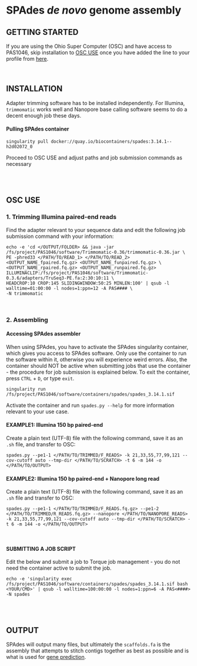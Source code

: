 # SPAdes *de novo* genome assembly

## GETTING STARTED 
If you are using the Ohio Super Computer (OSC) and have access to PAS1046, skip installation to [OSC USE](https://gitlab.com/xonq/tutorials/-/blob/master/assembly.md#osc-use) once you have added the line to your profile from [here](https://gitlab.com/xonq/tutorials/-/blob/master/annotationPipeline.md#getting-started).

<br />

## INSTALLATION
Adapter trimming software has to be installed independently. For Illumina, `trimmomatic` works well and Nanopore base calling software seems to do a decent enough job these days.

#### Pulling SPAdes container
```
singularity pull docker://quay.io/biocontainers/spades:3.14.1--h2d02072_0
```

Proceed to OSC USE and adjust paths and job submission commands as necessary

<br /><br />

## OSC USE
### 1. Trimming Illumina paired-end reads
Find the adapter relevant to your sequence data and edit the following job submission command with your information:
```
echo -e 'cd </OUTPUT/FOLDER> && java -jar /fs/project/PAS1046/software/Trimmomatic-0.36/trimmomatic-0.36.jar \
PE -phred33 </PATH/TO/READ_1> </PATH/TO/READ_2> <OUTPUT_NAME_fpaired.fq.gz> <OUTPUT_NAME_funpaired.fq.gz> \
<OUTPUT_NAME_rpaired.fq.gz> <OUTPUT_NAME_runpaired.fq.gz> ILLUMINACLIP:/fs/project/PAS1046/software/Trimmomatic-0.3.6/adapters/TruSeq3-PE.fa:2:30:10:11 \
HEADCROP:10 CROP:145 SLIDINGWINDOW:50:25 MINLEN:100' | qsub -l walltime=01:00:00 -l nodes=1:ppn=12 -A PAS#### \
-N trimmomatic
```

<br />

### 2. Assembling
#### Accessing SPAdes assembler
When using SPAdes, you have to activate the SPAdes singularity container, which gives you access to SPAdes software. Only use the container to run the software within it, otherwise you will experience weird errors. Also, the container should NOT be active when submitting jobs that use the container - the procedure for job submission is explained below. To exit the container, press `CTRL` + `D`, or type `exit`.
```
singularity run /fs/project/PAS1046/software/containers/spades/spades_3.14.1.sif
```

Activate the container and run `spades.py --help` for more information relevant to your use case.

#### EXAMPLE1: Illumina 150 bp paired-end
Create a plain text (UTF-8) file with the following command, save it as an `.sh` file, and transfer to OSC:

```
spades.py --pe1-1 </PATH/TO/TRIMMED/F_READS> -k 21,33,55,77,99,121 --cov-cutoff auto --tmp-dir </PATH/TO/SCRATCH> -t 6 -m 144 -o </PATH/TO/OUTPUT>
```

#### EXAMPLE2: Illumina 150 bp paired-end + Nanopore long read
Create a plain text (UTF-8) file with the following command, save it as an `.sh` file and transfer to OSC:

```
spades.py --pe1-1 </PATH/TO/TRIMMED/F_READS.fq.gz> --pe1-2 </PATH/TO/TRIMMED/R_READS.fq.gz> --nanopore </PATH/TO/NANOPORE_READS> -k 21,33,55,77,99,121 --cov-cutoff auto --tmp-dir </PATH/TO/SCRATCH> -t 6 -m 144 -o </PATH/TO/OUTPUT>
```

<br />

#### SUBMITTING A JOB SCRIPT
Edit the below and submit a job to Torque job management - you do not need the container active to submit the job.
```
echo -e 'singularity exec /fs/project/PAS1046/software/containers/spades/spades_3.14.1.sif bash <YOUR/CMD>' | qsub -l walltime=100:00:00 -l nodes=1:ppn=6 -A PAS<####> -N spades
```

<br /><br />

## OUTPUT
SPAdes will output many files, but ultimately the `scaffolds.fa` is the assembly that attempts to stitch contigs together as best as possible and is what is used for [gene prediction](https://gitlab.com/xonq/tutorials/-/blob/master/funannotate.md#3.-predict-genes). 
